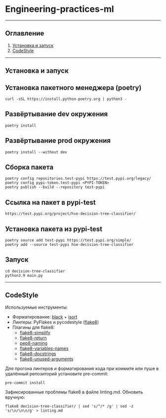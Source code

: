 # Engineering-practices-ml

----

## Оглавление

1. [Установка и запуск](#Установка-и-запуск)
2. [СodeStyle](#CodeStyle)

____

## Установка и запуск

## Установка пакетного менеджера (poetry)

```shell
curl -sSL https://install.python-poetry.org | python3 -
```

## Развёртывание dev окружения

```shell
poetry install
```

## Развёртывание prod окружения

```shell
poetry install --without dev
```

## Сборка пакета

```shell
poetry config repositories.test-pypi https://test.pypi.org/legacy/
poetry config pypi-token.test-pypi <PYPI-TOKEN>
poetry publish --build --repository test-pypi
```

## Ссылка на пакет в pypi-test

```
https://test.pypi.org/project/hse-decision-tree-classifier/
```

## Установка пакета из pypi-test

```shell
poetry source add test-pypi https://test.pypi.org/simple/
poetry add --source test-pypi hse-decision-tree-classifier
```

## Запуск

```shell
cd decision-tree-classifier
python3.9 main.py
```

____

## CodeStyle

Используемые инструменты:
* Форматирование: [black](https://github.com/psf/black) + [isort](https://github.com/PyCQA/isort)
* Линтеры: PyFlakes и pycodestyle ([flake8](https://github.com/PyCQA/flake8))
* Плагины для flake8:
  * [flake8-simplify](https://github.com/MartinThoma/flake8-simplify)
  * [flake8-return](https://github.com/afonasev/flake8-return)
  * [pep8-naming](https://github.com/PyCQA/pep8-naming)
  * [flake8-variables-names](https://github.com/best-doctor/flake8-variables-names)
  * [flake8-docstrings](https://github.com/pycqa/flake8-docstrings)
  * [flake8-unused-arguments](https://github.com/nhoad/flake8-unused-arguments)

Для прогона линтеров и форматирования кода при коммите или пуше в удалённый репозиторий установите pre-commit:

```shell
pre-commit install
```

Зафиксированные проблемы flake8 в файле linting.md. Обновить вручную:

```shell
flake8 decision-tree-classifier/ | sed 's/^/* /g' | sed -z 's/\n/\n\n/g' > linting.md
````
